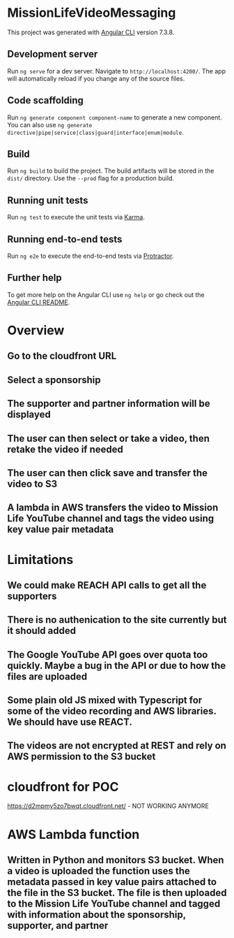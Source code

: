 # MissionLifeVideoMessaging

This project was generated with [Angular CLI](https://github.com/angular/angular-cli) version 7.3.8.

## Development server

Run `ng serve` for a dev server. Navigate to `http://localhost:4200/`. The app will automatically reload if you change any of the source files.

## Code scaffolding

Run `ng generate component component-name` to generate a new component. You can also use `ng generate directive|pipe|service|class|guard|interface|enum|module`.

## Build

Run `ng build` to build the project. The build artifacts will be stored in the `dist/` directory. Use the `--prod` flag for a production build.

## Running unit tests

Run `ng test` to execute the unit tests via [Karma](https://karma-runner.github.io).

## Running end-to-end tests

Run `ng e2e` to execute the end-to-end tests via [Protractor](http://www.protractortest.org/).

## Further help

To get more help on the Angular CLI use `ng help` or go check out the [Angular CLI README](https://github.com/angular/angular-cli/blob/master/README.md).

# Overview
## Go to the cloudfront URL
## Select a sponsorship
## The supporter and partner information will be displayed
## The user can then select or take a video, then retake the video if needed
## The user can then click save and transfer the video to S3
## A lambda in AWS transfers the video to Mission Life YouTube channel and tags the video using key value pair metadata

# Limitations
## We could make REACH API calls to get all the supporters
## There is no authenication to the site currently but it should added
## The Google YouTube API goes over quota too quickly. Maybe a bug in the API or due to how the files are uploaded
## Some plain old JS mixed with Typescript for some of the video recording and AWS libraries. We should have use REACT.
## The videos are not encrypted at REST and rely on AWS permission to the S3 bucket

# cloudfront for POC
https://d2mpmy5zo7bwqt.cloudfront.net/ - NOT WORKING ANYMORE

# AWS Lambda function
## Written in Python and monitors S3 bucket. When a video is uploaded the function uses the metadata passed in key value pairs attached to the file in the S3 bucket. The file is then uploaded to the Mission Life YouTube channel and tagged with information about the sponsorship, supporter, and partner

